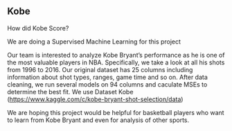 ## Kobe
How did Kobe Score?

We are doing a Supervised Machine Learning for this project

Our team is interested to analyze Kobe Bryant’s performance as he is one of the most valuable players in NBA. 
Specifically, we take a look at all his shots from 1996 to 2016. 
Our original dataset has 25 columns including information about shot types, ranges, game time and so on. 
After data cleaning, we run several models on 94 columns and caculate MSEs to determine the best fit.
We use Dataset Kobe (https://www.kaggle.com/c/kobe-bryant-shot-selection/data)
  
We are hoping this project would be helpful for basketball players who want to learn from Kobe Bryant and even for analysis of other sports.
